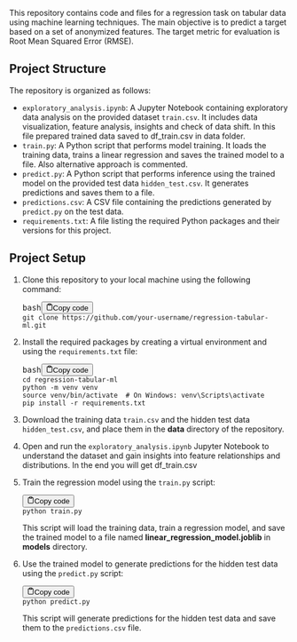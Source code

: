 This repository contains code and files for a regression task on tabular data using machine learning techniques. The main objective is to predict a target based on a set of anonymized features. The target metric for evaluation is Root Mean Squared Error (RMSE).

## Project Structure

The repository is organized as follows:

* `exploratory_analysis.ipynb`: A Jupyter Notebook containing exploratory data analysis on the provided dataset `train.csv`. It includes data visualization, feature analysis,  insights and check of data shift. In this file prepared trained data saved to df_train.csv in data folder.
* `train.py`: A Python script that performs model training. It loads the training data, trains a linear regression and saves the trained model to a file. Also alternative approach is commented.
* `predict.py`: A Python script that performs inference using the trained model on the provided test data `hidden_test.csv`. It generates predictions and saves them to a file.
* `predictions.csv`: A CSV file containing the predictions generated by `predict.py` on the test data.
* `requirements.txt`: A file listing the required Python packages and their versions for this project.

## Project Setup

1. Clone this repository to your local machine using the following command:

   <pre><div class="bg-black rounded-md mb-4"><div class="flex items-center relative text-gray-200 bg-gray-800 px-4 py-2 text-xs font-sans justify-between rounded-t-md"><span>bash</span><button class="flex ml-auto gap-2"><svg stroke="currentColor" fill="none" stroke-width="2" viewBox="0 0 24 24" stroke-linecap="round" stroke-linejoin="round" class="h-4 w-4" height="1em" width="1em" xmlns="http://www.w3.org/2000/svg"><path d="M16 4h2a2 2 0 0 1 2 2v14a2 2 0 0 1-2 2H6a2 2 0 0 1-2-2V6a2 2 0 0 1 2-2h2"></path><rect x="8" y="2" width="8" height="4" rx="1" ry="1"></rect></svg>Copy code</button></div><div class="p-4 overflow-y-auto"><code class="!whitespace-pre hljs language-bash">git clone https://github.com/your-username/regression-tabular-ml.git
   </code></div></div></pre>
2. Install the required packages by creating a virtual environment and using the `requirements.txt` file:

   <pre><div class="bg-black rounded-md mb-4"><div class="flex items-center relative text-gray-200 bg-gray-800 px-4 py-2 text-xs font-sans justify-between rounded-t-md"><span>bash</span><button class="flex ml-auto gap-2"><svg stroke="currentColor" fill="none" stroke-width="2" viewBox="0 0 24 24" stroke-linecap="round" stroke-linejoin="round" class="h-4 w-4" height="1em" width="1em" xmlns="http://www.w3.org/2000/svg"><path d="M16 4h2a2 2 0 0 1 2 2v14a2 2 0 0 1-2 2H6a2 2 0 0 1-2-2V6a2 2 0 0 1 2-2h2"></path><rect x="8" y="2" width="8" height="4" rx="1" ry="1"></rect></svg>Copy code</button></div><div class="p-4 overflow-y-auto"><code class="!whitespace-pre hljs language-bash">cd regression-tabular-ml
   python -m venv venv
   source venv/bin/activate  # On Windows: venv\Scripts\activate
   pip install -r requirements.txt
   </code></div></div></pre>
3. Download the training data `train.csv` and the hidden test data `hidden_test.csv`, and place them in the **data** directory of the repository.
4. Open and run the `exploratory_analysis.ipynb` Jupyter Notebook to understand the dataset and gain insights into feature relationships and distributions. In the end you will get df_train.csv
5. Train the regression model using the `train.py` script:

   <pre><div class="bg-black rounded-md mb-4"><div class="flex items-center relative text-gray-200 bg-gray-800 px-4 py-2 text-xs font-sans justify-between rounded-t-md"><button class="flex ml-auto gap-2"><svg stroke="currentColor" fill="none" stroke-width="2" viewBox="0 0 24 24" stroke-linecap="round" stroke-linejoin="round" class="h-4 w-4" height="1em" width="1em" xmlns="http://www.w3.org/2000/svg"><path d="M16 4h2a2 2 0 0 1 2 2v14a2 2 0 0 1-2 2H6a2 2 0 0 1-2-2V6a2 2 0 0 1 2-2h2"></path><rect x="8" y="2" width="8" height="4" rx="1" ry="1"></rect></svg>Copy code</button></div><div class="p-4 overflow-y-auto"><code class="!whitespace-pre hljs">python train.py
   </code></div></div></pre>

   This script will load the training data, train a regression model, and save the trained model to a file named **linear_regression_model.joblib** in **models** directory.
6. Use the trained model to generate predictions for the hidden test data using the `predict.py` script:

   <pre><div class="bg-black rounded-md mb-4"><div class="flex items-center relative text-gray-200 bg-gray-800 px-4 py-2 text-xs font-sans justify-between rounded-t-md"><button class="flex ml-auto gap-2"><svg stroke="currentColor" fill="none" stroke-width="2" viewBox="0 0 24 24" stroke-linecap="round" stroke-linejoin="round" class="h-4 w-4" height="1em" width="1em" xmlns="http://www.w3.org/2000/svg"><path d="M16 4h2a2 2 0 0 1 2 2v14a2 2 0 0 1-2 2H6a2 2 0 0 1-2-2V6a2 2 0 0 1 2-2h2"></path><rect x="8" y="2" width="8" height="4" rx="1" ry="1"></rect></svg>Copy code</button></div><div class="p-4 overflow-y-auto"><code class="!whitespace-pre hljs">python predict.py
   </code></div></div></pre>

   This script will generate predictions for the hidden test data and save them to the `predictions.csv` file.
